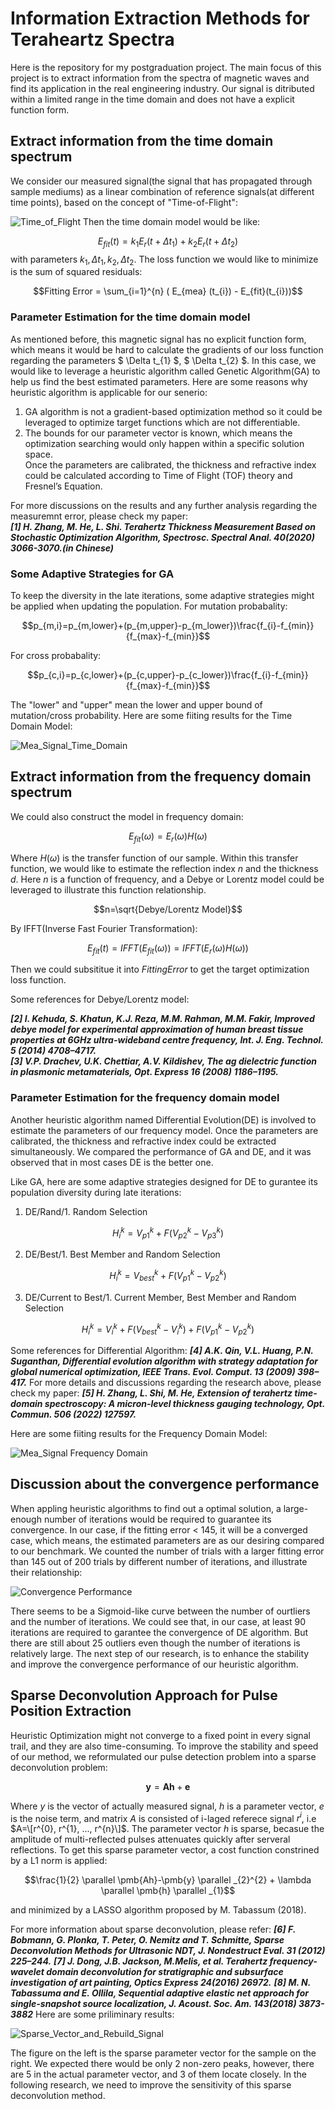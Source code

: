 # Information Extraction Methods for Teraheartz Spectra
Here is the repository for my postgraduation project. The main focus of this project is to extract information from the spectra of magnetic waves and find its application in the real engineering industry. Our signal is ditributed within a limited range in the time domain and does not have a explicit function form. 
## Extract information from the time domain spectrum
We consider our measured signal(the signal that has propagated through sample mediums) as a linear combination of reference signals(at different time points), based on the concept of "Time-of-Flight":

![Time_of_Flight](https://github.com/HongzhenGit/Modeling-For-Magnetic-Waves/blob/main/Assets/time_of_flight.png)
Then the time domain model would be like:

$$E_{fit} (t)=k_1 E_r(t+\Delta t_{1}) + k_{2} E_r(t+\Delta t_{2})$$ with parameters $k_{1}, \Delta t_{1}, k_{2}, \Delta t_{2}$. The loss function we would like to minimize is the sum of squared residuals:

$$Fitting Error = \sum_{i=1}^{n} ( E_{mea} (t_{i}) - E_{fit}(t_{i}))$$

### Parameter Estimation for the time domain model
As mentioned before, this magnetic signal has no explicit function form, which means it would be hard to calculate the gradients of our loss function regarding the parameters $ \Delta t_{1} $, $ \Delta t_{2} $.
In this case, we would like to leverage a heuristic algorithm called Genetic Algorithm(GA) to help us find the best estimated parameters. Here are some reasons why heuristic algorithm is applicable for our senerio:

1) GA algorithm is not a gradient-based optimization method so it could be leveraged to optimize target functions which are not differentiable.<br>
2) The bounds for our parameter vector is known, which means the optimization searching would only happen within a specific solution space.<br>
Once the parameters are calibrated, the thickness and refractive index could be calculated according to Time of Flight (TOF) theory and Fresnel’s Equation.<br>

For more discussions on the results and any further analysis regarding the measuremnt error, please check my paper:<br>
***[1] H. Zhang, M. He, L. Shi. Terahertz Thickness Measurement Based on Stochastic Optimization Algorithm, Spectrosc. Spectral Anal. 40(2020) 3066-3070.(in Chinese)***
### Some Adaptive Strategies for GA
To keep the diversity in the late iterations, some adaptive strategies might be applied when updating the population.
For mutation probabality:

$$p_{m,i}=p_{m,lower}+(p_{m,upper}-p_{m_lower})\frac{f_{i}-f_{min}}{f_{max}-f_{min}}$$

For cross probabality:

$$p_{c,i}=p_{c,lower}+(p_{c,upper}-p_{c_lower})\frac{f_{i}-f_{min}}{f_{max}-f_{min}}$$

The "lower" and "upper" mean the lower and upper bound of mutation/cross probability. Here are some fiiting results for the Time Domain Model:

![Mea_Signal_Time_Domain](https://github.com/HongzhenGit/Information-Extraction-Methods-for-Terahertz-Spectra/blob/main/Assets/Sample_Signals.png)

## Extract information from the frequency domain spectrum
We could also construct the model in frequency domain:

$$E_{fit}(\omega)=E_{r}(\omega)H(\omega)$$

Where $H(\omega)$ is the transfer function of our sample. Within this transfer function, we would like to estimate the reflection index $n$ and the thickness $d$. Here $n$ is a function of frequency, and a Debye or Lorentz model could be leveraged to illustrate this function relationship. 

$$n=\sqrt{Debye/Lorentz Model}$$

By IFFT(Inverse Fast Fourier Transformation):

$$E_{fit}(t)=IFFT(E_{fit}(\omega))=IFFT(E_{r}(\omega)H(\omega))$$

Then we could subsititue it into $Fitting Error$ to get the target optimization loss function.

Some references for Debye/Lorentz model:

***[2] I. Kehuda, S. Khatun, K.J. Reza, M.M. Rahman, M.M. Fakir, Improved debye model for experimental approximation of human breast tissue properties at 6GHz ultra-wideband centre frequency, Int. J. Eng. Technol. 5 (2014) 4708–4717.***<br>
***[3] V.P. Drachev, U.K. Chettiar, A.V. Kildishev, The ag dielectric function in plasmonic metamaterials, Opt. Express 16 (2008) 1186–1195.***
### Parameter Estimation for the frequency domain model
Another heuristic algorithm named Differential Evolution(DE) is involved to estimate the parameters of our frequency model. Once the parameters are calibrated, the thickness and refractive index could be extracted simultaneously. We compared the performance of GA and DE, and it was observed that in most cases DE is the better one. 

Like GA, here are some adaptive strategies designed for DE to gurantee its population diversity during late iterations:

1) DE/Rand/1. Random Selection

$$H_{i}^{k}=V_{p1}^{k}+F(V_{p2}^{k}-V_{p3}^{k})$$

2) DE/Best/1. Best Member and Random Selection

$$H_{i}^{k}=V_{best}^{k}+F(V_{p1}^{k}-V_{p2}^{k})$$

3) DE/Current to Best/1. Current Member, Best Member and Random Selection

$$H_{i}^{k}=V_{i}^{k}+F(V_{best}^{k}-V_{i}^{k})+F(V_{p1}^{k}-V_{p2}^{k})$$

Some references for Differential Algorithm:
***[4] A.K. Qin, V.L. Huang, P.N. Suganthan, Differential evolution algorithm with strategy adaptation for global numerical optimization, IEEE Trans. Evol. Comput. 13 (2009) 398–417.***
For more details and discussions regarding the research above, please check my paper:
***[5] H. Zhang, L. Shi, M. He, Extension of terahertz time-domain spectroscopy: A micron-level thickness gauging technology, Opt. Commun. 506 (2022) 127597.***

Here are some fiiting results for the Frequency Domain Model:

![Mea_Signal Frequency Domain](https://github.com/HongzhenGit/Modeling-For-Magnetic-Waves/blob/main/Assets/Fitting_results_for_Frequency_Domain_Method.png)
## Discussion about the convergence performance
When appling heuristic algorithms to find out a optimal solution, a large-enough number of iterations would be required to guarantee its convergence. In our case, if the fitting error < 145, it will be a converged case, which means, the estimated parameters are as our desiring compared to our benchmark. We counted the number of trials with a larger fitting error than 145 out of 200 trials by different number of iterations, and illustrate their relationship:

![Convergence Performance](https://github.com/HongzhenGit/Modeling-For-Magnetic-Waves/blob/main/Assets/iteration_convergence_performance.png)

There seems to be a Sigmoid-like curve between the number of ourtliers and the number of iterations. We could see that, in our case, at least 90 iterations are required to garantee the convergence of DE algorithm. But there are still about 25 outliers even though the number of iterations is relatively large. The next step of our research, is to enhance the stability and improve the convergence performance of our heuristic algorithm.
## Sparse Deconvolution Approach for Pulse Position Extraction
Heuristic Optimization might not converge to a fixed point in every signal trail, and they are also time-consuming. To improve the stability and speed of our method, we reformulated our pulse detection problem into a sparse deconvolution problem:

$$\pmb{y}=\pmb{Ah}+\pmb{e}$$

Where $y$ is the vector of actually measured signal, $h$ is a parameter vector, $e$ is the noise term, and matrix $A$ is consisted of i-laged referece signal $r^{i}$, i.e $A=\[r^{0}, r^{1}, ..., r^{n}\]$. The parameter vector $h$ is sparse, becasue the amplitude of multi-reflected pulses attenuates quickly after serveral reflections. To get this sparse parameter vector, a cost function constrined by a L1 norm is applied:

$$\frac{1}{2} \parallel \pmb{Ah}-\pmb{y} \parallel _{2}^{2} + \lambda \parallel \pmb{h} \parallel _{1}$$

and minimized by a LASSO algorithm proposed by M. Tabassum (2018). 

For more information about sparse deconvolution, please refer:
***[6] F. Bobmann, G. Plonka, T. Peter, O. Nemitz and T. Schmitte, Sparse Deconvolution Methods for Ultrasonic NDT, J. Nondestruct Eval. 31 (2012) 225–244.***
***[7] J. Dong, J.B. Jackson, M.Melis, et al. Terahertz frequency-wavelet domain deconvolution for stratigraphic and subsurface investigation of art painting, Optics Express 24(2016) 26972.***
***[8] M. N. Tabassuma and E. Ollila, Sequential adaptive elastic net approach for single-snapshot source localization, J. Acoust. Soc. Am. 143(2018) 3873-3882***
Here are some priliminary results:

![Sparse_Vector_and_Rebuild_Signal](https://github.com/HongzhenGit/Information-Extraction-Methods-for-Terahertz-Spectra/blob/main/Assets/vector_signal.png)

The figure on the left is the sparse parameter vector for the sample on the right. We expected there would be only 2 non-zero peaks, however, there are 5 in the actual parameter vector, and 3 of them locate closely. In the following research, we need to improve the sensitivity of this sparse deconvolution method. 
